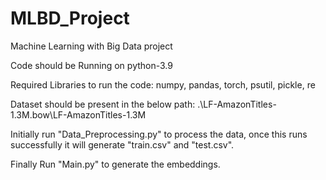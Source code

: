 # MLBD_Project
Machine Learning with Big Data project

Code should be Running on python-3.9

Required Libraries to run the code:
numpy, pandas, torch, psutil, pickle, re

Dataset should be present in the below path:
.\LF-AmazonTitles-1.3M.bow\LF-AmazonTitles-1.3M

Initially run "Data_Preprocessing.py" to process the data, once this runs successfully it will generate "train.csv" and "test.csv".

Finally Run "Main.py" to generate the embeddings.

